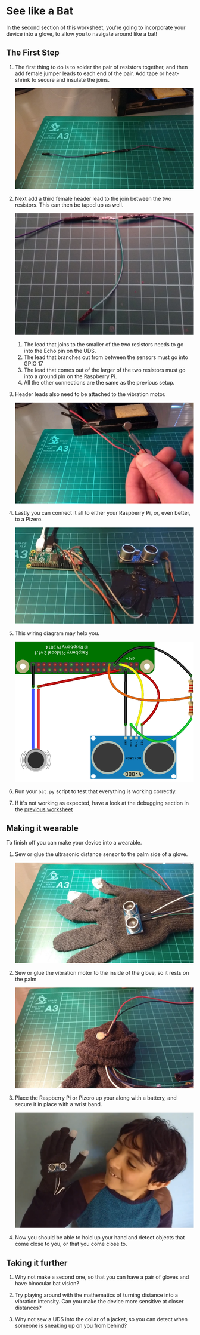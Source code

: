 # See like a Bat

In the second section of this worksheet, you're going to incorporate your device into a glove, to allow you to navigate around like a bat!

## The First Step

1. The first thing to do is to solder the pair of resistors together, and then add female jumper leads to each end of the pair. Add tape or heat-shrink to secure and insulate the joins.

	![joined resistors](images/joined_resistors.jpg)

1. Next add a third female header lead to the join between the two resistors. This can then be taped up as well.

    ![t join](images/t_join.jpg)

	1. The lead that joins to the smaller of the two resistors needs to go into the Echo pin on the UDS.
	1. The lead that branches out from between the sensors must go into GPIO 17
	1. The lead that comes out of the larger of the two resistors must go into a ground pin on the Raspberry Pi.
	1. All the other connections are the same as the previous setup.


1. Header leads also need to be attached to the vibration motor.

    ![vibro with headers](images/vibration_motor_with_jumpers.jpg)

1. Lastly you can connect it all to either your Raspberry Pi, or, even better, to a Pizero.

	![pizero setup](images/pizero_setup.jpg)

1. This wiring diagram may help you.

	![pizero wiring](images/testing-noBB_bb.png)

1. Run your `bat.py` script to test that everything is working correctly.

1. If it's not working as expected, have a look at the debugging section in the [previous worksheet](worksheet.md)

## Making it wearable

To finish off you can make your device into a wearable.

1. Sew or glue the ultrasonic distance sensor to the palm side of a glove.

	![ultra and glove](images/glove_uds.jpg)

1. Sew or glue the vibration motor to the inside of the glove, so it rests on the palm

	![motor and glove](images/glove_motor.jpg)

1. Place the Raspberry Pi or Pizero up your along with a battery, and secure it in place with a wrist band.

	![modelled](images/modelled.png)

1. Now you should be able to hold up your hand and detect objects that come close to you, or that you come close to.

## Taking it further

1. Why not make a second one, so that you can have a pair of gloves and have binocular bat vision?

2. Try playing around with the mathematics of turning distance into a vibration intensity. Can you make the device more sensitive at closer distances?

3. Why not sew a UDS into the collar of a jacket, so you can detect when someone is sneaking up on you from behind?
